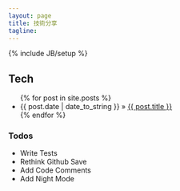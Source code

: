 ```yaml
---
layout: page
title: 技術分享
tagline: 
---
```

{% include JB/setup %}

## Tech

<ul class="posts">
  {% for post in site.posts %}
    <li><span>{{ post.date | date_to_string }}</span> &raquo; <a href="{{ BASE_PATH }}{{ post.url }}">{{ post.title }}</a></li>
  {% endfor %}
</ul>


### Todos

 - Write Tests
 - Rethink Github Save
 - Add Code Comments
 - Add Night Mode
